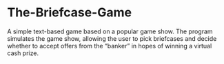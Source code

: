 # The-Briefcase-Game

A simple text-based game based on a popular game show. The program simulates the game show, allowing the user to pick briefcases and decide whether to accept offers from the “banker” in hopes of winning a virtual cash prize.
